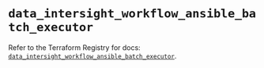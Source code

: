 # `data_intersight_workflow_ansible_batch_executor`

Refer to the Terraform Registry for docs: [`data_intersight_workflow_ansible_batch_executor`](https://registry.terraform.io/providers/ciscodevnet/intersight/1.0.71/docs/data-sources/workflow_ansible_batch_executor).
